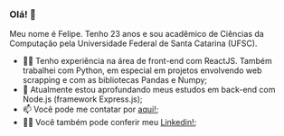### Olá! 👋

Meu nome é Felipe. Tenho 23 anos e sou acadêmico de Ciências da Computação pela Universidade Federal de Santa Catarina (UFSC). 

- 👨‍💻 Tenho experiência na área de front-end com ReactJS. Também trabalhei com Python, em especial em projetos envolvendo web scrapping e com as bibliotecas Pandas e Numpy;
- 🌱 Atualmente estou aprofundando meus estudos em back-end com Node.js (framework Express.js);
- 📫 Você pode me contatar por [aqui!](mailto:ofelipegoulart@gmail.com);
- 🧑‍💼 Você também pode conferir meu [Linkedin!](https://linkedin.com/felipe-souza-goulart/);
